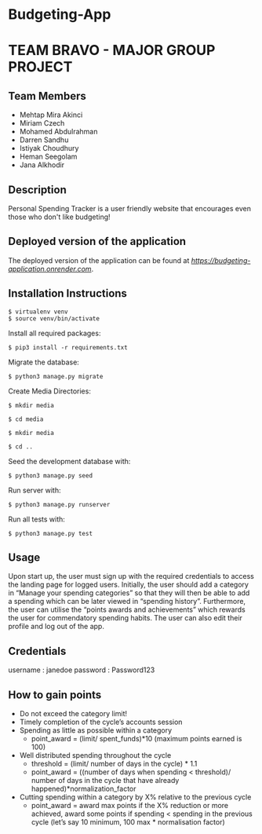 # Budgeting-App
# TEAM BRAVO - MAJOR GROUP PROJECT 

## Team Members 
- Mehtap Mira Akinci
- Miriam Czech
- Mohamed Abdulrahman
- Darren Sandhu
- Istiyak Choudhury
- Heman Seegolam 
- Jana Alkhodir

## Description
Personal Spending Tracker is a user friendly website that encourages even those who don't like budgeting! 

## Deployed version of the application
The deployed version of the application can be found at *https://budgeting-application.onrender.com*.

## Installation Instructions 
```
$ virtualenv venv
$ source venv/bin/activate
```

Install all required packages:

```
$ pip3 install -r requirements.txt
```

Migrate the database:

```
$ python3 manage.py migrate
```

Create Media Directories:

```
$ mkdir media
```

```
$ cd media
```

```
$ mkdir media
```

```
$ cd ..
```

Seed the development database with:

```
$ python3 manage.py seed
```

Run server with:
```
$ python3 manage.py runserver
```

Run all tests with:
```
$ python3 manage.py test
```

## Usage
Upon start up, the user must sign up with the required credentials to access the landing page for logged users. 
Initially, the user should add a category in “Manage your spending categories” so that they will then be able to add a spending which can be later viewed in “spending history”. Furthermore, the user can utilise the “points awards and achievements” which rewards the user for commendatory spending habits. The user can also edit their profile and log out of the app.

## Credentials
username : janedoe
password : Password123

## How to gain points 
* Do not exceed the category limit!
* Timely completion of the cycle’s accounts session 
* Spending as little as possible within a category
    * point_award = (limit/ spent_funds)*10 (maximum points earned is 100)
* Well distributed spending throughout the cycle
    * threshold = (limit/ number of days in the cycle) * 1.1
    * point_award = ((number of days when spending < threshold)/ number of days in the cycle that have already happened)*normalization_factor
* Cutting spending within a category by X% relative to the previous cycle
    * point_award = award max points if the X% reduction or more achieved, award some points if spending < spending in the previous cycle (let’s say 10 minimum, 100 max * normalisation factor) 
